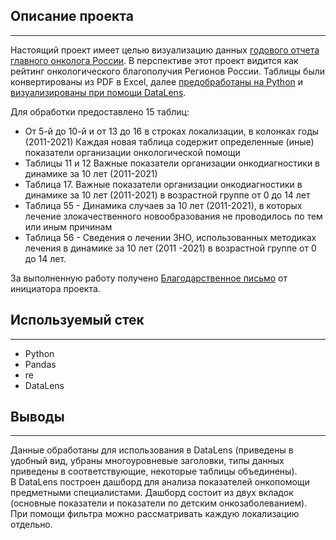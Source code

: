 ## **Описание проекта**  
_______________________________________________________________________________________________________________________________________________________________________

Настоящий проект имеет целью визуализацию данных [годового отчета главного онколога России](https://oncology-association.ru/wp-content/uploads/2022/05/sostoyanie-onkologicheskoj-pomoshhi-naseleniyu-rossii-v-2021-godu.pdf).
В перспективе этот проект видится как рейтинг онкологического благополучия Регионов России.
Таблицы были конвертированы из PDF в Excel, далее [предобработаны на Python](https://github.com/EvgeniyaRozh/My-Projects/blob/main/medicine/health.ipynb) и [визуализированы при помощи DataLens](https://datalens.yandex.ru/dpzmxrkdj9vo2-dashbord-medicinskih-dannyh). 

Для обработки предоставлено 15 таблиц:

- От 5-й до 10-й и от 13 до 16 в строках локализации, в колонках годы (2011-2021) Каждая новая таблица содержит определенные (иные) показатели организации онкологической помощи  
- Таблицы 11 и 12 Важные показатели организации онкодиагностики в динамике за 10 лет (2011-2021)  
- Таблица 17. Важные показатели организации онкодиагностики в динамике за 10 лет (2011-2021) в возрастной группе от 0 до 14 лет   
- Таблица 55 - Динамика случаев за 10 лет (2011-2021), в которых лечение злокачественного новообразования не проводилось по тем или иным причинам  
- Таблица 56 - Сведения о лечении ЗНО, использованных методиках лечения в динамике за 10 лет (2011 -2021) в возрастной группе от 0 до 14 лет.

За выполненную работу получено [Благодарственное письмо](https://github.com/EvgeniyaRozh/My-Projects/blob/main/medicine/%D0%91%D0%BB%D0%B0%D0%B3%D0%BE%D0%B4%D0%B0%D1%80%D1%81%D1%82%D0%B2%D0%B5%D0%BD%D0%BD%D0%BE%D0%B5_%D0%BF%D0%B8%D1%81%D1%8C%D0%BC%D0%BE_%D0%95%D0%B2%D0%B3%D0%B5%D0%BD%D0%B8%D0%B8_%D0%A0%D0%BE%D0%B6%D0%BA%D0%BE%D0%B2%D0%BE%D0%B9.pdf) от инициатора проекта.

## **Используемый стек**  
_______________________________________________________________________________________________________________________________________________________________________

- Python
- Pandas
- re
- DataLens

## **Выводы**  
_________________________________________________________________________________________________________________________________________________________________________

Данные обработаны для использования в DataLens (приведены в удобный вид, убраны многоуровневые заголовки, типы данных приведены в соответствующие, некоторые таблицы объединены).  
В DataLens построен дашборд для анализа показателей онкопомощи предметными специалистами. Дашборд состоит из двух вкладок (основные показатели и показатели по детским онкозаболеванием). При помощи фильтра можно рассматривать каждую локализацию отдельно.
